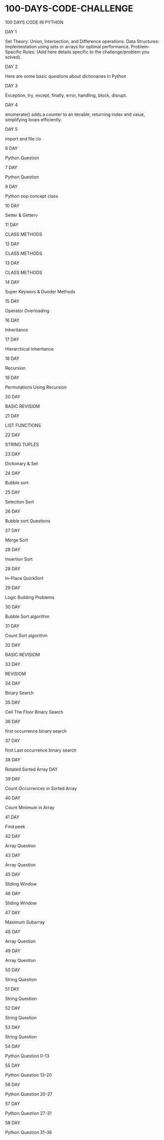 # 100-DAYS-CODE-CHALLENGE

100 DAYS CODE IN PYTHON 

DAY 1

Set Theory: Union, Intersection, and Difference operations.
Data Structures: Implementation using sets or arrays for optimal performance.
Problem-Specific Rules: (Add here details specific to the challenge/problem you solved).

DAY 2

Here are some basic questions about dictionaries in Python

DAY 3

Exception, try, except, finally, error, handling, block, disrupt.

DAY 4

enumerate() adds a counter to an iterable, returning index and value, simplifying loops efficiently.

DAY 5

import and file i/o

6  DAY

Python Question 

7  DAY

Python Question 

9  DAY

Python oop concept class

10  DAY

Setter & Getterv

11  DAY

CLASS METHODS

12  DAY

CLASS METHODS

13  DAY

CLASS METHODS

14  DAY

Super Keywors & Dunder Methods

15 DAY 

Operator Overloading

16 DAY 

Inheritance

17 DAY

Hierarchical Inheritance 

18 DAY

Recursion

19 DAY

Permutations Using Recursion 

20 DAY

BASIC REVISIOM

21 DAY

LIST FUNCTIONS

22 DAY

STRING TUPLES

23 DAY

Dictionary & Set

24 DAY

Bubble sort

25 DAY

Selection Sort 

26 DAY

Bubble sort Questions

27 DAY

Merge Sort 

28 DAY

Insertion Sort 

28 DAY 

In-Place QuickSort

29 DAY 

Logic Building Problems

30 DAY

Bubble Sort algorithm

31 DAY

Count Sort algorithm

32 DAY

BASIC REVISIOM

33 DAY

REVISIOM

34 DAY

Binary Search

35 DAY

Ceil The Floor Binary Search 

36 DAY

first occurrence binary search

37 DAY

first Last occurrence binary search

38 DAY

Rotated Sorted Array DAY

39 DAY

Count Occurrences in Sorted Array

40 DAY

Count Minimum in Array

41 DAY

Find peek

42 DAY 

Array Question

43 DAY 

Array Question

45 DAY

Sliding Window

46 DAY

Sliding Window

47 DAY

Maximum Subarray

48 DAY

Array Question

49 DAY

Array Question

50 DAY

String Question

51 DAY

String Question

52 DAY

String Question

53 DAY

String Question

54 DAY

Python Question 0-13

55 DAY

Python Question 13-20

56 DAY

Python Question 20-27

57 DAY

Python Question 27-31

58 DAY

Python Question 31-36








